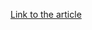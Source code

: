 [Link to the article](https://thehackernews.com/2024/11/googles-ai-powered-oss-fuzz-tool-finds.html)
